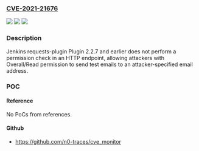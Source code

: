### [CVE-2021-21676](https://cve.mitre.org/cgi-bin/cvename.cgi?name=CVE-2021-21676)
![](https://img.shields.io/static/v1?label=Product&message=Jenkins%20requests-plugin%20Plugin&color=blue)
![](https://img.shields.io/static/v1?label=Version&message=unspecified%3C%3D%202.2.7%20&color=brighgreen)
![](https://img.shields.io/static/v1?label=Vulnerability&message=n%2Fa&color=brighgreen)

### Description

Jenkins requests-plugin Plugin 2.2.7 and earlier does not perform a permission check in an HTTP endpoint, allowing attackers with Overall/Read permission to send test emails to an attacker-specified email address.

### POC

#### Reference
No PoCs from references.

#### Github
- https://github.com/n0-traces/cve_monitor

